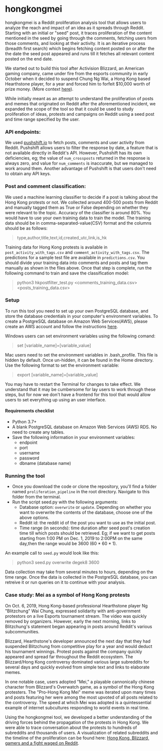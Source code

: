 # hongkongmei
hongkongmei is a Reddit proliferation analysis tool that allows users to analyze the reach and impact of an idea as it spreads through Reddit. Starting with an initial or "seed" post, it traces proliferation of the content mentioned in the seed by going through the comments, fetching users from those comments, and looking at their activity. It is an iterative process (breadth first search) which begins fetching content posted on or after the the date the seed post appeared and runs till it fetches all relevant content posted on the end date. 

We started out to build this tool after Activision Blizzard, an American gaming company, came under fire from the esports community in early October when it decided to suspend Chung Ng Wai, a Hong Kong based Hearthstone player, for a year and forced him to forfeit $10,000 worth of prize money. (More context [here](https://kotaku.com/blizzard-subreddit-closes-after-devs-suspend-hearthston-1838880136)).
 
While initially meant as an attempt to understand the proliferation of posts and memes that originated on Reddit after the aforementioned incident, we expanded the scope of the tool so that it could be used to study proliferation of ideas, protests and campaigns on Reddit using a seed post and time range specified by the user.

### API endpoints:
We used [pushshift.io](https://pushshift.io "Pushshift") to fetch posts, comments and user activity from Reddit. Pushshift allows users to filter the response by date, a feature that is not available directly in Reddit's API. However, Pushshift has its own deficiencies, eg; the value of `num_crossposts` returned in the response is always zero, and value for `num_comments` is inaccurate, but we managed to work around them. Another advantage of Pushshift is that users don't need to obtain any API keys.

### Post and comment classification:
We used a machine learning classifier to decide if a post is talking about the Hong Kong protests or not. We collected around 400-500 posts from Reddit and manually tagged them as True or False depending on whether they were relevant to the topic. Accuracy of the classifier is around 80%.
You would have to use your own training data to train the model. The training data should be in comma-separated-value(CSV) format and the columns should be as follows:
> type,author,title,text,id,created_utc,link,is_hk

Training data for Hong Kong protests is available in `post_activity_with_tags.csv` and `comment_activity_with_tags.csv`. The predictions for a sample test file are available in `predictions.csv`. You should divide your training data into comments and posts and tag them manually as shown in the files above. Once that step is complete, run the following command to train and save the classification model:
> python3 hkpostfilter_test.py <comments_training_data.csv> <posts_training_data.csv>

### Setup
To run this tool you need to set up your own PostgreSQL database, and store the database credentials in your computer's environment variables. To create a PostgreSQL database on Amazon Web Services(AWS), please create an AWS account and follow the instructions [here](https://aws.amazon.com/rds/postgresql/). 

Windows users can set environment variables using the following comand:
> set [variable_name]=[variable_value]

Mac users need to set the environment variables in .bash_profile. This file is hidden by default. Once un-hidden, it can be found in the Home directory. Use the following format to set the environment variable:
 > export [variable_name]=[variable_value]

You may have to restart the Terminal for changes to take effect.
We understand that it may be cumbersome for lay users to work through these steps, but for now we don't have a frontend for this tool that would allow users to set everything up using an user interface.

#### Requirements checklist
* Python 3.7+
* A blank PostgreSQL database on Amazon Web Services (AWS) RDS. No need to create any tables.
* Save the following information in your environment variables:
    * endpoint 
    * port
    * username
    * password
    * dbname (database name)

### Running the tool
* Once you download the code or clone the repository, you'll find a folder named `proliferation_pipeline` in the root directory. Navigate to this folder from the terminal.
* Run the script seed.py with the following arguments:
    * Database option: `overwrite` or `update`. Depending on whether you want to overwrite the contents of the database, choose one of the above options.
    * Reddit id: the reddit id of the post you want to use as the initial post.
    * Time range (in seconds): time duration after seed post's creation time till which posts should be retrieved. Eg; if we want to get posts starting from 1:00 PM on Dec. 1, 2019 to 2:00PM on the same day,then the range would be 3600 (60 * 60 * 1).

An example call to `seed.py` would look like this:

> python3 seed.py overwrite degek8 3600

Data collection may take from several minutes to hours, depending on the time range. Once the data is collected in the PostgreSQL database, you can retreive it or run queries on it to continue with your analysis.

### Case study: Mei as a symbol of Hong Kong protests 
On Oct. 6, 2019, Hong Kong-based professional Hearthstone player Ng "Blitzchung" Wai Chung, expressed solidarity with anti-government protestors on a live Esports tournament stream. The video was quickly removed by organizers. However, early the next morning, links to Blitzchung's statement began appearing in posts around Reddit's various subcommunities.

Blizzard, Hearthstone's developer announced the next day that they had suspended Blitzchung from competitive play for a year and would deduct his tournament winnings. Protest posts against the company quickly appeared and spread far throughout the Reddit ecosystem. The Blizzard/Hong Kong controversy dominated various large subreddits for several days and quickly evolved from simple text and links to elaborate memes.

In one notable case, users adopted "Mei," a playable cannonically chinese character from Blizzard's Overwatch game, as a symbol of the Hong Kong protesters. The "Pro-Hong Kong Mei" meme was iterated upon many times and posts featuring her were among the most upvoted of all posts related to the controversy. The speed at which Mei was adopted is a quintessential example of internet subcultures responding to world events in real time.

Using the hongkongmei tool, we developed a better understanding of the driving forces behind the propagation of the protests in Hong Kong. We were able to trace conversation about the protests to hundreds of subreddits and thousands of users. A visualization of related subreddits and the timeline of the proliferation can be found here: [Hong Kong, Blizzard, gamers and a fight waged on Reddit](https://observablehq.com/@aaronbrezel/hong-kong-blizzard-gamers-and-a-fight-waged-on-reddit).



